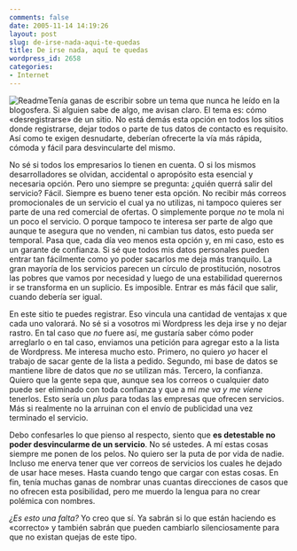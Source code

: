 ```yaml
---
comments: false
date: 2005-11-14 14:19:26
layout: post
slug: de-irse-nada-aqui-te-quedas
title: De irse nada, aquí te quedas
wordpress_id: 2658
categories:
- Internet
---
```


![Readme](/images/articulos/readme-stuff.png)Tenía ganas de escribir sobre un tema que nunca he leído en la blogosfera. Si alguien sabe de algo, me avisan claro. El tema es: cómo «desregistrarse» de un sitio. No está demás esta opción en todos los sitios donde registrarse, dejar todos o parte de tus datos de contacto es requisito. Así como te exigen desnudarte, deberían ofrecerte la vía más rápida, cómoda y fácil para desvincularte del mismo.





No sé si todos los empresarios lo tienen en cuenta. O si los mismos desarrolladores se olvidan, accidental o apropósito esta esencial y necesaria opción. Pero uno siempre se pregunta: ¿quién querrá salir del servicio? Fácil. Siempre es bueno tener esta opción. No recibir más correos promocionales de un servicio el cual ya no utilizas, ni tampoco quieres ser parte de una red comercial de ofertas. O simplemente porque _no_ te mola ni un poco el servicio. O porque tampoco te interesa ser parte de algo que aunque te asegura que no venden, ni cambian tus datos, esto pueda ser temporal. Pasa que, cada día veo menos esta opción y, en mi caso, esto es un garante de confianza. Si sé que todos mis datos personales pueden entrar tan fácilmente como yo poder sacarlos me deja más tranquilo. La gran mayoría de los servicios parecen un círculo de prostitución, nosotros las pobres que vamos por necesidad y luego de una estabilidad querernos ir se transforma en un suplicio. Es imposible. Entrar es más fácil que salir, cuando debería ser igual.





En este sitio te puedes registrar. Eso vincula una cantidad de ventajas x que cada uno valorará. No sé si a vosotros mi Wordpress les deja irse y no dejar rastro. En tal caso que _no_ fuere así, me gustaría saber cómo poder arreglarlo o en tal caso, enviamos una petición para agregar esto a la lista de Wordpress. Me interesa mucho esto. Primero, no quiero _yo_ hacer el trabajo de sacar gente de la lista a pedido. Segundo, mi base de datos se mantiene libre de datos que _no_ se utilizan más. Tercero, la confianza. Quiero que la gente sepa que, aunque sea los correos o cualquier dato puede ser eliminado con toda confianza y que a mí _me va y me viene_ tenerlos. Esto sería un _plus_ para todas las empresas que ofrecen servicios. Más si realmente no la arruinan con el envío de publicidad una vez terminado el servicio.





Debo confesarles lo que pienso al respecto, siento que **es detestable no poder desvincularme de un servicio**. No sé ustedes. A mí estas cosas siempre me ponen de los pelos. No quiero ser la puta de por vida de nadie. Incluso me enerva tener que ver correos de servicios los cuales he dejado de usar hace meses. Hasta cuando tengo que cargar con estas cosas. En fin, tenía muchas ganas de nombrar unas cuantas direcciones de casos que no ofrecen esta posibilidad, pero me muerdo la lengua para no crear polémica con nombres.





_¿Es esto una falta?_ Yo creo que sí. Ya sabrán si lo que están haciendo es «correcto» y también sabrán que pueden cambiarlo silenciosamente para que no existan quejas de este tipo.

